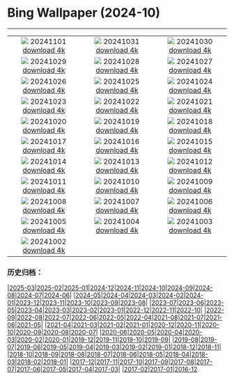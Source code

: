 # Bing Wallpaper (2024-10)
**************
| | | |
|:-:|:-:|:-:|
| ![](https://www.bing.com/th?id=OHR.VineyardsBlackForestFall_FR-FR4606412994_1920x1080.jpg) 20241101 [download 4k](https://www.bing.com/th?id=OHR.VineyardsBlackForestFall_FR-FR4606412994_UHD.jpg) | ![](https://www.bing.com/th?id=OHR.GargoyleParis_FR-FR6298643080_1920x1080.jpg) 20241031 [download 4k](https://www.bing.com/th?id=OHR.GargoyleParis_FR-FR6298643080_UHD.jpg) | ![](https://www.bing.com/th?id=OHR.HauntedEdinburgh_FR-FR5789637805_1920x1080.jpg) 20241030 [download 4k](https://www.bing.com/th?id=OHR.HauntedEdinburgh_FR-FR5789637805_UHD.jpg) |
| ![](https://www.bing.com/th?id=OHR.GreatOwl_FR-FR5138937408_1920x1080.jpg) 20241029 [download 4k](https://www.bing.com/th?id=OHR.GreatOwl_FR-FR5138937408_UHD.jpg) | ![](https://www.bing.com/th?id=OHR.PumpkinMist_FR-FR4008635206_1920x1080.jpg) 20241028 [download 4k](https://www.bing.com/th?id=OHR.PumpkinMist_FR-FR4008635206_UHD.jpg) | ![](https://www.bing.com/th?id=OHR.PolarBearHug_FR-FR4269390170_1920x1080.jpg) 20241027 [download 4k](https://www.bing.com/th?id=OHR.PolarBearHug_FR-FR4269390170_UHD.jpg) |
| ![](https://www.bing.com/th?id=OHR.DaylightOrsay_FR-FR6504936679_1920x1080.jpg) 20241026 [download 4k](https://www.bing.com/th?id=OHR.DaylightOrsay_FR-FR6504936679_UHD.jpg) | ![](https://www.bing.com/th?id=OHR.MontBlancMassif_FR-FR3086355782_1920x1080.jpg) 20241025 [download 4k](https://www.bing.com/th?id=OHR.MontBlancMassif_FR-FR3086355782_UHD.jpg) | ![](https://www.bing.com/th?id=OHR.BodieCalifornia_FR-FR2619483775_1920x1080.jpg) 20241024 [download 4k](https://www.bing.com/th?id=OHR.BodieCalifornia_FR-FR2619483775_UHD.jpg) |
| ![](https://www.bing.com/th?id=OHR.MadameSherriCastle_FR-FR1984816895_1920x1080.jpg) 20241023 [download 4k](https://www.bing.com/th?id=OHR.MadameSherriCastle_FR-FR1984816895_UHD.jpg) | ![](https://www.bing.com/th?id=OHR.MonsterDoor_FR-FR1619086814_1920x1080.jpg) 20241022 [download 4k](https://www.bing.com/th?id=OHR.MonsterDoor_FR-FR1619086814_UHD.jpg) | ![](https://www.bing.com/th?id=OHR.AutumnCypress_FR-FR1425004503_1920x1080.jpg) 20241021 [download 4k](https://www.bing.com/th?id=OHR.AutumnCypress_FR-FR1425004503_UHD.jpg) |
| ![](https://www.bing.com/th?id=OHR.NuitsChampagne_FR-FR1213854382_1920x1080.jpg) 20241020 [download 4k](https://www.bing.com/th?id=OHR.NuitsChampagne_FR-FR1213854382_UHD.jpg) | ![](https://www.bing.com/th?id=OHR.DenderaTemple_FR-FR5972566058_1920x1080.jpg) 20241019 [download 4k](https://www.bing.com/th?id=OHR.DenderaTemple_FR-FR5972566058_UHD.jpg) | ![](https://www.bing.com/th?id=OHR.CentralParkAutumn_FR-FR5749913554_1920x1080.jpg) 20241018 [download 4k](https://www.bing.com/th?id=OHR.CentralParkAutumn_FR-FR5749913554_UHD.jpg) |
| ![](https://www.bing.com/th?id=OHR.PitonFournaise_FR-FR7028055947_1920x1080.jpg) 20241017 [download 4k](https://www.bing.com/th?id=OHR.PitonFournaise_FR-FR7028055947_UHD.jpg) | ![](https://www.bing.com/th?id=OHR.FossilsDorset_FR-FR6425876617_1920x1080.jpg) 20241016 [download 4k](https://www.bing.com/th?id=OHR.FossilsDorset_FR-FR6425876617_UHD.jpg) | ![](https://www.bing.com/th?id=OHR.MaraMigration_FR-FR6009612679_1920x1080.jpg) 20241015 [download 4k](https://www.bing.com/th?id=OHR.MaraMigration_FR-FR6009612679_UHD.jpg) |
| ![](https://www.bing.com/th?id=OHR.MarigotBay_FR-FR5579307214_1920x1080.jpg) 20241014 [download 4k](https://www.bing.com/th?id=OHR.MarigotBay_FR-FR5579307214_UHD.jpg) | ![](https://www.bing.com/th?id=OHR.AlcazarSeville_FR-FR4993322229_1920x1080.jpg) 20241013 [download 4k](https://www.bing.com/th?id=OHR.AlcazarSeville_FR-FR4993322229_UHD.jpg) | ![](https://www.bing.com/th?id=OHR.QuebecDuck_FR-FR4323551846_1920x1080.jpg) 20241012 [download 4k](https://www.bing.com/th?id=OHR.QuebecDuck_FR-FR4323551846_UHD.jpg) |
| ![](https://www.bing.com/th?id=OHR.CelticColours_FR-FR3939645346_1920x1080.jpg) 20241011 [download 4k](https://www.bing.com/th?id=OHR.CelticColours_FR-FR3939645346_UHD.jpg) | ![](https://www.bing.com/th?id=OHR.SoranoItaly_FR-FR2493523171_1920x1080.jpg) 20241010 [download 4k](https://www.bing.com/th?id=OHR.SoranoItaly_FR-FR2493523171_UHD.jpg) | ![](https://www.bing.com/th?id=OHR.AspensColorado_FR-FR2017267378_1920x1080.jpg) 20241009 [download 4k](https://www.bing.com/th?id=OHR.AspensColorado_FR-FR2017267378_UHD.jpg) |
| ![](https://www.bing.com/th?id=OHR.MototiOctopus_FR-FR0598222042_1920x1080.jpg) 20241008 [download 4k](https://www.bing.com/th?id=OHR.MototiOctopus_FR-FR0598222042_UHD.jpg) | ![](https://www.bing.com/th?id=OHR.ElbePhilharmonic_FR-FR0231525332_1920x1080.jpg) 20241007 [download 4k](https://www.bing.com/th?id=OHR.ElbePhilharmonic_FR-FR0231525332_UHD.jpg) | ![](https://www.bing.com/th?id=OHR.CoyoteGulch_FR-FR9860829479_1920x1080.jpg) 20241006 [download 4k](https://www.bing.com/th?id=OHR.CoyoteGulch_FR-FR9860829479_UHD.jpg) |
| ![](https://www.bing.com/th?id=OHR.ElephantTeacher_FR-FR9412681522_1920x1080.jpg) 20241005 [download 4k](https://www.bing.com/th?id=OHR.ElephantTeacher_FR-FR9412681522_UHD.jpg) | ![](https://www.bing.com/th?id=OHR.EuropaMoon_FR-FR8860978550_1920x1080.jpg) 20241004 [download 4k](https://www.bing.com/th?id=OHR.EuropaMoon_FR-FR8860978550_UHD.jpg) | ![](https://www.bing.com/th?id=OHR.TajMahalReflection_FR-FR4211320657_1920x1080.jpg) 20241003 [download 4k](https://www.bing.com/th?id=OHR.TajMahalReflection_FR-FR4211320657_UHD.jpg) |
| ![](https://www.bing.com/th?id=OHR.WindRiverAlaska_FR-FR4031245371_1920x1080.jpg) 20241002 [download 4k](https://www.bing.com/th?id=OHR.WindRiverAlaska_FR-FR4031245371_UHD.jpg) |  |  |

### 历史归档：

|[2025-03](/../2025-03/2025-03.md)|[2025-02](/../2025-02/2025-02.md)|[2025-01](/../2025-01/2025-01.md)|[2024-12](/../2024-12/2024-12.md)|[2024-11](/../2024-11/2024-11.md)|[2024-10](/2024-10.md)|[2024-09](/../2024-09/2024-09.md)|[2024-08](/../2024-08/2024-08.md)|[2024-07](/../2024-07/2024-07.md)|[2024-06](/../2024-06/2024-06.md)|
|[2024-05](/../2024-05/2024-05.md)|[2024-04](/../2024-04/2024-04.md)|[2024-03](/../2024-03/2024-03.md)|[2024-02](/../2024-02/2024-02.md)|[2024-01](/../2024-01/2024-01.md)|[2023-12](/../2023-12/2023-12.md)|[2023-11](/../2023-11/2023-11.md)|[2023-10](/../2023-10/2023-10.md)|[2023-09](/../2023-09/2023-09.md)|[2023-08](/../2023-08/2023-08.md)|
|[2023-07](/../2023-07/2023-07.md)|[2023-06](/../2023-06/2023-06.md)|[2023-05](/../2023-05/2023-05.md)|[2023-04](/../2023-04/2023-04.md)|[2023-03](/../2023-03/2023-03.md)|[2023-02](/../2023-02/2023-02.md)|[2023-01](/../2023-01/2023-01.md)|[2022-12](/../2022-12/2022-12.md)|[2022-11](/../2022-11/2022-11.md)|[2022-10](/../2022-10/2022-10.md)|
|[2022-09](/../2022-09/2022-09.md)|[2022-08](/../2022-08/2022-08.md)|[2022-07](/../2022-07/2022-07.md)|[2022-06](/../2022-06/2022-06.md)|[2022-05](/../2022-05/2022-05.md)|[2022-04](/../2022-04/2022-04.md)|[2021-08](/../2021-08/2021-08.md)|[2021-07](/../2021-07/2021-07.md)|[2021-06](/../2021-06/2021-06.md)|[2021-05](/../2021-05/2021-05.md)|
|[2021-04](/../2021-04/2021-04.md)|[2021-03](/../2021-03/2021-03.md)|[2021-02](/../2021-02/2021-02.md)|[2021-01](/../2021-01/2021-01.md)|[2020-12](/../2020-12/2020-12.md)|[2020-11](/../2020-11/2020-11.md)|[2020-10](/../2020-10/2020-10.md)|[2020-09](/../2020-09/2020-09.md)|[2020-08](/../2020-08/2020-08.md)|[2020-07](/../2020-07/2020-07.md)|
|[2020-06](/../2020-06/2020-06.md)|[2020-05](/../2020-05/2020-05.md)|[2020-04](/../2020-04/2020-04.md)|[2020-03](/../2020-03/2020-03.md)|[2020-02](/../2020-02/2020-02.md)|[2020-01](/../2020-01/2020-01.md)|[2019-12](/../2019-12/2019-12.md)|[2019-11](/../2019-11/2019-11.md)|[2019-10](/../2019-10/2019-10.md)|[2019-09](/../2019-09/2019-09.md)|
|[2019-08](/../2019-08/2019-08.md)|[2019-07](/../2019-07/2019-07.md)|[2019-06](/../2019-06/2019-06.md)|[2019-05](/../2019-05/2019-05.md)|[2019-04](/../2019-04/2019-04.md)|[2019-03](/../2019-03/2019-03.md)|[2019-02](/../2019-02/2019-02.md)|[2019-01](/../2019-01/2019-01.md)|[2018-12](/../2018-12/2018-12.md)|[2018-11](/../2018-11/2018-11.md)|
|[2018-10](/../2018-10/2018-10.md)|[2018-09](/../2018-09/2018-09.md)|[2018-08](/../2018-08/2018-08.md)|[2018-07](/../2018-07/2018-07.md)|[2018-06](/../2018-06/2018-06.md)|[2018-05](/../2018-05/2018-05.md)|[2018-04](/../2018-04/2018-04.md)|[2018-03](/../2018-03/2018-03.md)|[2018-02](/../2018-02/2018-02.md)|[2018-01](/../2018-01/2018-01.md)|
|[2017-12](/../2017-12/2017-12.md)|[2017-11](/../2017-11/2017-11.md)|[2017-10](/../2017-10/2017-10.md)|[2017-09](/../2017-09/2017-09.md)|[2017-08](/../2017-08/2017-08.md)|[2017-07](/../2017-07/2017-07.md)|[2017-06](/../2017-06/2017-06.md)|[2017-05](/../2017-05/2017-05.md)|[2017-04](/../2017-04/2017-04.md)|[2017-03](/../2017-03/2017-03.md)|
|[2017-02](/../2017-02/2017-02.md)|[2017-01](/../2017-01/2017-01.md)|[2016-12](/../2016-12/2016-12.md)